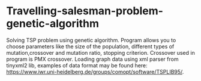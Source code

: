 # Travelling-salesman-problem-genetic-algorithm
Solving TSP problem using genetic algorithm.
Program allows you to choose parameters like the size of the population, different types of mutation,crossover and mutation ratio, stopping criterion. Crossover used in program is PMX crossover. Loading graph data using xml parser from tinyxml2 lib, examples of data format may be found here: https://www.iwr.uni-heidelberg.de/groups/comopt/software/TSPLIB95/.
